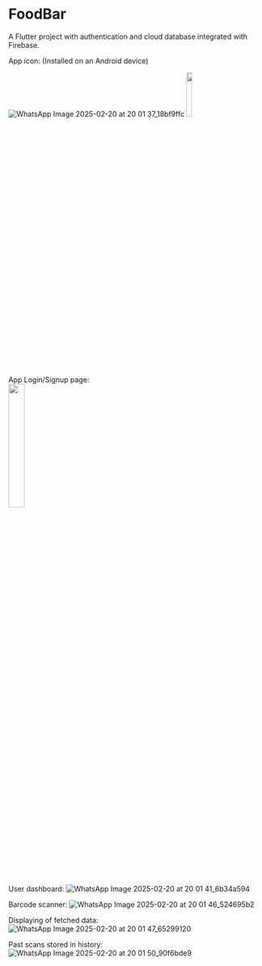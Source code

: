 # FoodBar

A Flutter project with authentication and cloud database integrated with Firebase.

App icon: (Installed on an Android device)

![WhatsApp Image 2025-02-20 at 20 01 37_18bf9ffc](https://github.com/user-attachments/assets/f8f26b35-80cd-43f2-9134-ead3ef919df0)
<img src="https://github.com/user-attachments/assets/f8f26b35-80cd-43f2-9134-ead3ef919df0" width=15% height=15%>

App Login/Signup page:
<br>
<img src="https://github.com/user-attachments/assets/b0cffa3e-9777-4bd1-a3b4-5f3559ffdaeb" width=25% height=25%>

User dashboard:
![WhatsApp Image 2025-02-20 at 20 01 41_6b34a594](https://github.com/user-attachments/assets/fdf93582-3168-4203-9303-67b744c46ada)

Barcode scanner:
![WhatsApp Image 2025-02-20 at 20 01 46_524695b2](https://github.com/user-attachments/assets/065cf631-4548-4f72-a1c5-0c473a7fed91)

Displaying of fetched data:
![WhatsApp Image 2025-02-20 at 20 01 47_65299120](https://github.com/user-attachments/assets/180f3d8d-ffb2-4c3a-b433-ccbbf8be211c)

Past scans stored in history:
![WhatsApp Image 2025-02-20 at 20 01 50_90f6bde9](https://github.com/user-attachments/assets/44868ddf-3f3c-45d4-9602-d36ec6f2929e)
